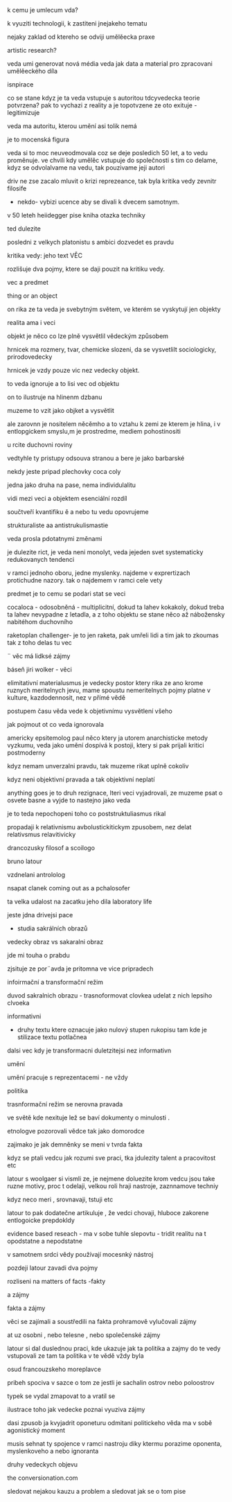 

k cemu je umlecum vda?

k vyuziti technologii, k zastiteni jnejakeho tematu


nejaky zaklad od ktereho se odviji umělěecka praxe

artistic research?




veda umi generovat nová média
veda jak data a material pro zpracovani  umělěeckého díla

isnpirace


co se stane kdyz je ta veda vstupuje s autoritou tdcyvedecka teorie potvrzena?
pak to vychazi z reality a je topotvzene ze oto exituje - legitimizuje


veda ma autoritu, kterou umění asi tolik nemá

je to mocenská figura



veda si to moc neuveodmovala
coz se deje posledich 50 let, a to vedu proměnuje.
ve chvili kdy umělěc vstupuje do společnosti s tim co delame, kdyz se odvolalvame na vedu, tak pouzivame jeji autori


driv ne zse zacalo mluvit o krizi reprezeance, tak byla kritika vedy zevnitr filosife
- nekdo- vybizi ucence aby se divali k dvecem samotnym.

v 50 leteh heiidegger pise 
kniha otazka techniky

ted dulezite

posledni z velkych platonistu s ambici dozvedet es pravdu

kritika vedy:
jeho text VĚC

rozlišuje dva pojmy, ktere se daji pouzit na kritiku vedy.

vec a predmet


thing or an object

on rika ze ta veda je svebytným světem, ve kterém se vyskytují jen objekty

realita ama i veci

objekt je něco co lze plně vysvětlil vědeckým způsobem

hrnicek ma rozmery, tvar, chemicke slozeni, da se vysvetlilt sociologicky, prirodovedecky


hrnicek je vzdy pouze vic nez vedecky objekt.

to veda ignoruje a to lisi vec od objektu


on to ilustruje na hlinenm dzbanu

muzeme to vzit jako objket a vysvětlit

ale zarovnn je nositelem něcěmho
a to vztahu k zemi ze kterem je hlina, i v entlopgickem smyslu,m je prostredme, mediem pohostinositi

u rcite duchovni roviny


vedtyhle ty pristupy odsouva stranou a bere je jako barbarské


nekdy jeste pripad plechovky coca coly





jedna jako druha  na pase, nema individulalitu


vidi mezi veci a objektem esenciální rozdíl


součtveří kvantifiku ě
a nebo tu vedu opovrujeme


strukturaliste aa antistrukulismastie


veda prosla pdotatnymi změnami

je dulezite rict, je veda neni monolyt, veda jejeden svet systematicky redukovanych tendenci

v ramci jednoho oboru, jedne myslenky. najdeme v exprertizach protichudne nazory. tak o najdemem v ramci cele vety



predmet je to cemu se podari stat se veci

cocaloca - odosobněná - multiplicitní, dokud ta lahev kokakoly,
dokud treba ta lahev nevypadne z letadla, a z toho objektu se stane něco až nábožensky nabitéhom duchovního




raketoplan challenger- je to jen raketa, pak umřeli lidi a tim jak to zkoumas tak z toho delas tu vec



¨
věc má lidksé zájmy


báseň 
jiri wolker - věci




elimitativní materialusmus
je vedecky postor ktery rika ze ano krome ruznych meritelnych jevu, mame spoustu nemeritelnych
pojmy platne v kulture, kazdodennosit, nez v přímé vědě

postupem času věda vede k objetivnímu vysvětlení všeho


jak pojmout ot co veda ignorovala



americky epsitemolog paul něco
ktery ja utorem anarchisticke metody vyzkumu,
veda jako umění
dospívá k postoji, ktery si pak prijali kritici postmoderny


kdyz nemam unverzalni pravdu, tak muzeme rikat uplně cokoliv

kdyz neni objektivní pravada a tak objektivní neplatí

anything goes
je to druh rezignace, lteri veci vyjadrovali, ze muzeme psat o osvete basne a vyjde to nastejno jako veda


je to teda nepochopeni toho co poststruktuliasmus rikal


propadaji k relativnismu avbolustickitickym zpusobem, nez delat relativsmus relavitivicky




drancozusky filosof a scoilogo

bruno latour

vzdnelani antrololog

nsapat clanek coming out as a pchalosofer


ta velka udalost na zacatku jeho dila
laboratory life

jeste jdna drivejsi pace
 - studia sakrálních obrazů



vedecky obraz vs sakaralni obraz

jde mi touha o prabdu

zjsituje ze por¨avda je pritomna ve vice pripradech

infoirmační a transformační režim




duvod sakralnich obrazu - trasnoformovat clovkea
 udelat z nich lepsiho clvoeka



informativni
- druhy textu ktere oznacuje jako nulový stupen rukopisu
 tam kde je stilizace textu potlačnea


dalsi vec kdy je transformacni duletzitejsi nez informativn

umění



umění pracuje s reprezentacemi - ne vždy


politika


trasnformační režim se nerovna pravada

ve světě kde nexituje lež se baví dokumenty o minulosti
.


etnologve pozorovali vědce tak jako domorodce

zajimako je jak demněnky se meni v tvrda fakta

kdyz se ptali vedcu jak rozumi sve praci, tka jdulezity talent a pracovitost etc

latour s woolgaer si vismli ze, je nejmene doluezite krom vedcu jsou take ruzne motivy, proc t odelaji, velkou roli hraji nastroje, zaznnamove techniy

kdyz neco meri , srovnavaji, tstuji etc


latour to pak dodatečne artikuluje , že vedci chovaji, hluboce zakorene entlogoicke prepdokldy



evidence based reseach - ma v sobe tuhle slepovtu - tridit realitu na t opodstatne a nepodstatne


v samotnem srdci vědy používají mocesnký nástroj



pozdeji latour zavadi dva pojmy

rozliseni na
matters of facts  -fakty

a zájmy

fakta a zájmy

věci se zajímali a soustředili na fakta
prohramově vylučovali zájmy

at uz osobni , nebo telesne , nebo společenské zájmy

latour si dal duslednou praci, kde ukazuje jak ta politika a zajmy do te vedy vstupovali
ze tam ta politika v te vědě vždy byla

osud francouzskeho moreplavce

pribeh spociva v sazce
 o tom ze jestli je sachalin ostrov nebo poloostrov

typek se vydal zmapovat to a vratil se

ilustrace toho jak vedecke poznai vyuziva zájmy



dasi zpusob ja kvyjadrit oponeturu 
odmitani politickeho 
věda ma v sobě agonistický moment

musis sehnat ty spojence v ramci nastroju diky ktermu porazime oponenta, myslenkoveho a nebo ignoranta

druhy vedeckych objevu 

the conversionation.com


sledovat nejakou kauzu a problem a sledovat jak se o tom pise

